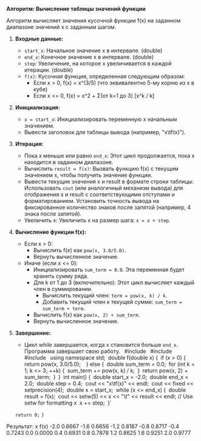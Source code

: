 **Алгоритм: Вычисление таблицы значений функции**

Алгоритм вычисляет значения кусочной функции f(x) на заданном диапазоне значений x с заданным шагом.

1. **Входные данные:**
    
    - `start_x`: Начальное значение x в интервале. (double)
    - `end_x`: Конечное значение x в интервале. (double)
    - `step`: Увеличение, на которое x увеличивается в каждой итерации. (double)
    - `f(x)`: Кусочная функция, определенная следующим образом:
        - Если x > 0, f(x) = x^(3/5) (что эквивалентно 5-му корню из x в кубе)
        - Если x <= 0, f(x) = x^2 + Σ(от k=1 до 3) [x^k / k]
2. **Инициализация:**
    
    - `x = start_x`: Инициализировать переменную x начальным значением.
    - Вывести заголовок для таблицы вывода (например, "x\tf(x)").
3. **Итерация:**
    
    - Пока x меньше или равно `end_x`: Этот цикл продолжается, пока x находится в заданном диапазоне.
    - Вычислить `result = f(x)`: Вызвать функцию f(x) с текущим значением x, чтобы получить значение функции.
    - Вывести текущие значения x и result в формате строки таблицы: Использовать `cout` (или аналогичный механизм вывода) для отображения x и result с соответствующими отступами и форматированием. Установить точность вывода на фиксированное количество знаков после запятой (например, 4 знака после запятой).
    - Увеличить x: Увеличить x на размер шага: `x = x + step`.
4. **Вычисление функции f(x):**
    
    - Если x > 0:
        - Вычислить f(x) как `pow(x, 3.0/5.0)`.
        - Вернуть вычисленное значение.
    - Иначе (если x <= 0):
        - Инициализировать `sum_term = 0.0`. Эта переменная будет хранить сумму ряда.
        - Для k от 1 до 3 (включительно): Этот цикл вычисляет каждый член в суммировании.
            - Вычислить текущий член: `term = pow(x, k) / k`.
            - Добавить текущий член к текущей сумме: `sum_term = sum_term + term`.
        - Вычислить f(x) как `pow(x, 2) + sum_term`.
        - Вернуть вычисленное значение.
5. **Завершение:**
    
    - Цикл while завершается, когда x становится больше `end_x`. Программа завершает свою работу.
`
`#include <iostream>`
`#include <cmath>`
`#include <iomanip>`
`using namespace std;`
`double f(double x) {`
    `if (x > 0) {`
        `return pow(x, 3.0/5.0);` 
    `} else {`
        `double sum_term = 0.0;`
        `for (int k = 1; k <= 3; ++k) {`
            `sum_term += pow(x, k) / k;`
        `}`
        `return pow(x, 2) + sum_term;`
    `}`
`}`
`int main() {`
    `double start_x = -2.0;`
    `double end_x = 2.0;`
    `double step = 0.4;`
    `cout << "x\tf(x)" << endl;`
    `cout << fixed << setprecision(4);`
    `double x = start_x;`
    `while (x <= end_x) {`
        `double result = f(x);`
        `cout << setw(5) << x << "\t" << result << endl; // Use setw for formatting x`
        `x += step;`
    `}`

    `return 0;`
`}`

Результат:
x      f(x)
-2.0	0.6667
-1.6	0.6656
-1.2	0.8187
-0.8	0.8717
-0.4	0.7243
0.0	0.0000
0.4	0.6931
0.8	0.7878
1.2	0.8625
1.6	0.9251
2.0	0.9777
